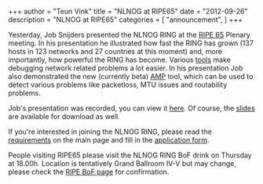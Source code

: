+++
author = "Teun Vink"
title = "NLNOG at RIPE65"
date = "2012-09-26"
description = "NLNOG at RIPE65"
categories = [
    "announcement",
]
+++

Yesterday, Job Snijders presented the NLNOG RING at the [RIPE 65](http://ripe65.ripe.net) Plenary meeting. In his presentation he illustrated how fast the RING has grown (137 hosts in 123 networks and 27 countries at this moment) and, more importantly, how powerful the RING has become. Various [tools](https://ring.nlnog.net/toolbox/) make debugging network related problems a lot easier. In his presentation Job also demonstrated the new (currently beta) [AMP](http://amp.ring.nlnog.net) tool, which can be used to detect various problems like packetloss, MTU issues and routability problems.

Job's presentation was recorded, you can view it [here](https://ripe65.ripe.net/archives/video/52/). Of course, the [slides](https://ripe65.ripe.net/presentations/105-RIPE65_NLNOG_RING_Job_Snijders.pdf) are available for download as well. 

If you're interested in joining the NLNOG RING, please read the [requirements](http://ring.nlnog.net) on the main page and fill in the [application form](https://ring.nlnog.net/contact/application-form/).

People visiting RIPE65 please visit the NLNOG RING BoF drink on Thursday at 18.00h. Location is tentatively Grand Ballroom IV-V but may change, please check the [RIPE BoF page](https://ripe65.ripe.net/programme/meeting-plan/birds-of-a-feather/) for confirmation.


